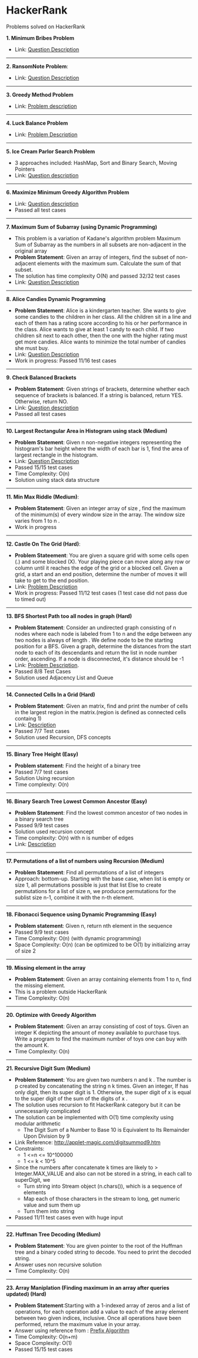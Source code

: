 # HackerRank

Problems solved on HackerRank

**1. Minimum Bribes Problem**

  * Link: [Question Description](https://www.hackerrank.com/challenges/new-year-chaos/problem?h_l=interview&playlist_slugs%5B%5D=interview-preparation-kit&playlist_slugs%5B%5D=arrays)
  
  ---

**2. RansomNote Problem**: 

   * Link: [Question Description](https://www.hackerrank.com/challenges/ctci-ransom-note/problem?h_l=interview&playlist_slugs%5B%5D=interview-preparation-kit&playlist_slugs%5B%5D=dictionaries-hashmaps)
   
   ---
   
 **3. Greedy Method Problem**
 
   * Link: [Problem description](https://www.hackerrank.com/challenges/mark-and-toys/problem?h_l=interview&playlist_slugs%5B%5D=interview-preparation-kit&playlist_slugs%5B%5D=sorting)
   
   ---
   
  **4. Luck Balance Problem**
   * Link: [Problem Description](https://www.hackerrank.com/challenges/luck-balance/problem?h_l=interview&playlist_slugs%5B%5D=interview-preparation-kit&playlist_slugs%5B%5D=greedy-algorithms)
    
---
   **5. Ice Cream Parlor Search Problem**
   
   * 3 approaches included: HashMap, Sort and Binary Search, Moving Pointers
   * Link: [Question description](https://www.hackerrank.com/challenges/ctci-ice-cream-parlor/problem?h_l=interview&playlist_slugs%5B%5D=interview-preparation-kit&playlist_slugs%5B%5D=search)
    
---
   **6. Maximize Minimum Greedy Algorithm Problem**
   * Link: [Question description](https://www.hackerrank.com/challenges/angry-children/problem?h_l=interview&playlist_slugs%5B%5D=interview-preparation-kit&playlist_slugs%5B%5D=greedy-algorithms)
   * Passed all test cases

---
   **7. Maximum Sum of Subarray (using Dynamic Programming)**
   * This problem is a variation of Kadane's algorithm problem Maximum Sum of Subarray as the numbers in all subsets are non-adjacent in the original array
   * **Problem Statement**: Given an array of integers, find the subset of non-adjacent elements with the maximum sum. Calculate the sum of that subset.
   * The solution has time complexity O(N) and passed 32/32 test cases
   * Link: [Question Description](https://www.hackerrank.com/interview/interview-preparation-kit)
  
---
   **8. Alice Candies Dynamic Programming**
   *   **Problem Statement**: Alice is a kindergarten teacher. She wants to give some candies to the children in her class.  All the children sit in a line and each of them has a rating score according to his or her performance in the class.  Alice wants to give at least 1 candy to each child. If two children sit next to each other, then the one with the higher rating must get more candies. Alice wants to minimize the total number of candies she must buy.
   * Link: [Question Description](https://www.hackerrank.com/challenges/candies/problem?h_r=profile)
   * Work in progress: Passed 11/16 test cases 

---
  
   **9. Check Balanced Brackets**
   * **Problem Statement**: Given  strings of brackets, determine whether each sequence of brackets is balanced. If a string is balanced, return YES. Otherwise, return NO.
   * Link: [Question description](https://www.hackerrank.com/challenges/balanced-brackets/problem?h_l=interview&playlist_slugs%5B%5D=interview-preparation-kit&playlist_slugs%5B%5D=stacks-queues)
   * Passed all test cases
---

   **10. Largest Rectangular Area in Histogram using stack (Medium)**
   * **Problem Statement**: Given n non-negative integers representing the histogram's bar height where the width of each bar is 1, find the area of largest rectangle in the histogram.
   * Link: [Question Description](https://www.hackerrank.com/challenges/largest-rectangle/problem)
   * Passed 15/15 test cases
   * Time Complexity: O(n)
   * Solution using stack data structure
---
   **11. Min Max Riddle (Medium)**:
   * **Problem Statement**: Given an integer array of size , find the maximum of the minimum(s) of every window size in the array. The window size varies from 1 to n .
   * Work in progress
---
   **12. Castle On The Grid (Hard)**: 
   * **Problem Stateement**: You are given a square grid with some cells open (.) and some blocked (X). Your playing piece can move along any row or column until it reaches the edge of the grid or a blocked cell. Given a grid, a start and an end position, determine the number of moves it will take to get to the end position.
   * Link: [Problem Description](https://www.hackerrank.com/challenges/castle-on-the-grid/problem?filter=Vietnam&filter_on=country&h_l=interview&page=1&playlist_slugs%5B%5D=interview-preparation-kit&playlist_slugs%5B%5D=stacks-queues)
   * Work in progress: Passed 11/12 test cases (1 test case did not pass due to timed out)
---
   **13. BFS Shortest Path too all nodes in graph (Hard)**
   * **Problem Statement**: Consider an undirected graph consisting of n nodes where each node is labeled from 1 to n and the edge between any two nodes is always of length . We define node  to be the starting position for a BFS. Given a graph, determine the distances from the start node to each of its descendants and return the list in node number order, ascending. If a node is disconnected, it's distance should be -1 
   * Link: [Problem Description](https://www.hackerrank.com/challenges/ctci-bfs-shortest-reach/problem?h_l=interview&playlist_slugs%5B%5D=interview-preparation-kit&playlist_slugs%5B%5D=graphs).
   * Passed 8/8 Test Cases
   * Solution used Adjacency List and Queue
---
   **14. Connected Cells In a Grid (Hard)**
   * **Problem Statement**: Given an  matrix, find and print the number of cells in the largest region in the matrix.(region is defined as connected cells containg 1)
   * Link: [Description](https://www.hackerrank.com/challenges/ctci-connected-cell-in-a-grid/problem)
   * Passed 7/7 Test cases
   * Solution used Recursion, DFS concepts
---
   **15. Binary Tree Height (Easy)**
   * **Problem statement**: Find the height of a binary tree
   * Passed 7/7 test cases
   * Solution Using recursion
   * Time complexity: O(n)
---
   **16. Binary Search Tree Lowest Common Ancestor (Easy)**
   * **Problem Statement**: Find the lowest common ancestor of two nodes in a binary search tree
   * Passed 9/9 test cases
   * Solution used recursion concept 
   * Time complexity: O(n) with n is number of edges
   * Link: [Description](https://www.hackerrank.com/challenges/binary-search-tree-lowest-common-ancestor/problem?h_l=interview&playlist_slugs%5B%5D=interview-preparation-kit&playlist_slugs%5B%5D=trees)
---
   **17. Permutations of a list of numbers using Recursion (Medium)**
   * **Problem Statement**: Find all permutations of a list of integers
   * Approach: bottom-up. Starting with the base case, when list is empty or size 1, all permutations possible is just that list
   Else to create permutations for a list of size n, we producce permutations for the sublist size n-1, combine it with the n-th element. 
---
   **18. Fibonacci Sequence using Dynamic Programming (Easy)**
   * **Problem statement**: Given n, return nth element in the sequence
   * Passed 9/9 test cases
   * Time Complexity: O(n) (with dynamic programming)
   * Space Complexity: O(n) (can be optimized to be O(1) by initializing array of size 2
---
   **19. Missing element in the array**
   * **Problem Statement**: Given an array containing elements from 1 to n, find the missing element.
   * This is a problem outside HackerRank
   * Time Complexity: O(n)
---
   **20. Optimize with Greedy Algorithm**
   * **Problem Statement**: Given an array consisting of cost of toys. Given an integer K depicting the amount of money available to purchase toys. Write a program to find the maximum number of toys one can buy with the amount K.
   * Time Complexity: O(n)
---
   **21. Recursive Digit Sum (Medium)**
   * **Problem Statement**: You are given two numbers n and k . The number is p  created by concatenating the string n  k times. Given an integer, If  has only  digit, then its super digit is 1. Otherwise, the super digit of x is equal to the super digit of the sum of the digits of x .
   * The solution uses recursion to fit HackerRank category but it can be unnecessarily complicated
   * The solution can be implemented with O(1) time complexity using modular arithmetic
        *  The Digit Sum of a Number to Base 10 is Equivalent to Its Remainder Upon Division by 9
   *   Link Reference: http://applet-magic.com/digitsummod9.htm 
   * Constraints:
        *   1 <=n <= 10^100000
        *   1 <= k < 10^5
  * Since the numbers after concatenate k times are likely to > Integer.MAX_VALUE and also can not be stored in a string, in each call to superDigit, we
      * Turn string into Stream object (n.chars()), which is a sequence of elements
      * Map each of those characters in the stream to long, get numeric value and sum them up
      * Turn them into string
  * Passed 11/11 test cases even with huge input
---
  **22. Huffman Tree Decoding (Medium)**
  * **Problem Statement**: You are given pointer to the root of the Huffman tree and a binary coded string to decode. You need to print the decoded string.
  * Answer uses non recursive solution
  * Time Complexity: O(n)
   
---
   **23. Array Maniplation (Finding maximum in an array after queries updated) (Hard)**
   * **Problem Statement**:Starting with a 1-indexed array of zeros and a list of operations, for each operation add a value to each of the array element between two given indices, inclusive. Once all operations have been performed, return the maximum value in your array.
   * Answer using reference from : [Prefix Algorithm](https://www.youtube.com/watch?v=hDhf04AJIRs)
   * Time Complexity: O(n+m)
   * Space Complexity: O(1)
   * Passed 15/15 test cases

   


